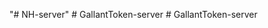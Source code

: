 "# NH-server" 
#   G a l l a n t T o k e n - s e r v e r  
 #   G a l l a n t T o k e n - s e r v e r  
 